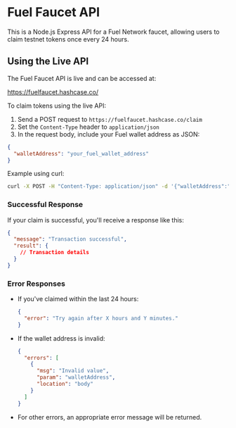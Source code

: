 # Fuel Faucet API

This is a Node.js Express API for a Fuel Network faucet, allowing users to claim testnet tokens once every 24 hours.

## Using the Live API

The Fuel Faucet API is live and can be accessed at:

https://fuelfaucet.hashcase.co/

To claim tokens using the live API:

1. Send a POST request to `https://fuelfaucet.hashcase.co/claim`
2. Set the `Content-Type` header to `application/json`
3. In the request body, include your Fuel wallet address as JSON:

```json
{
  "walletAddress": "your_fuel_wallet_address"
}
```

Example using curl:

```bash
curl -X POST -H "Content-Type: application/json" -d '{"walletAddress":"your_fuel_wallet_address"}' https://fuelfaucet.hashcase.co/claim
```

### Successful Response

If your claim is successful, you'll receive a response like this:

```json
{
  "message": "Transaction successful",
  "result": {
    // Transaction details
  }
}
```

### Error Responses

- If you've claimed within the last 24 hours:
  ```json
  {
    "error": "Try again after X hours and Y minutes."
  }
  ```

- If the wallet address is invalid:
  ```json
  {
    "errors": [
      {
        "msg": "Invalid value",
        "param": "walletAddress",
        "location": "body"
      }
    ]
  }
  ```

- For other errors, an appropriate error message will be returned.